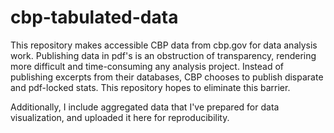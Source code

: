 # cbp-tabulated-data
This repository makes accessible CBP data from cbp.gov for data analysis work. Publishing data in pdf's is an obstruction of transparency, rendering more difficult and time-consuming any analysis project. Instead of publishing excerpts from their databases, CBP chooses to publish disparate and pdf-locked stats. This repository hopes to eliminate this barrier.

Additionally, I include aggregated data that I've prepared for data visualization, and uploaded it here for reproducibility.
